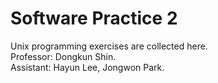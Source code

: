 # Software Practice 2
Unix programming exercises are collected here.<br>
Professor: Dongkun Shin.<br>
Assistant: Hayun Lee, Jongwon Park.
